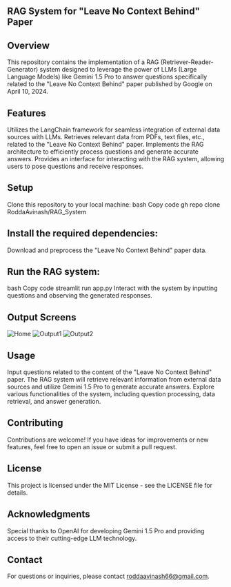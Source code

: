 ## RAG System for "Leave No Context Behind" Paper
## Overview
This repository contains the implementation of a RAG (Retriever-Reader-Generator) system designed to leverage the power of LLMs (Large Language Models) like Gemini 1.5 Pro to answer questions specifically related to the "Leave No Context Behind" paper published by Google on April 10, 2024.

## Features
Utilizes the LangChain framework for seamless integration of external data sources with LLMs.
Retrieves relevant data from PDFs, text files, etc., related to the "Leave No Context Behind" paper.
Implements the RAG architecture to efficiently process questions and generate accurate answers.
Provides an interface for interacting with the RAG system, allowing users to pose questions and receive responses.

## Setup
Clone this repository to your local machine:
bash
Copy code
gh repo clone RoddaAvinash/RAG_System

## Install the required dependencies:
Download and preprocess the "Leave No Context Behind" paper data.

## Run the RAG system:
bash
Copy code
streamlit run app.py
Interact with the system by inputting questions and observing the generated responses.

## Output Screens
![Home](https://github.com/RoddaAvinash/RAG_System/assets/155214451/44f66a7f-64ad-4b6b-a3f4-7392739594da)
![Output1](https://github.com/RoddaAvinash/RAG_System/assets/155214451/6f5b9c4e-2ecd-4347-bd68-d559bcdd7c2d)
![Output2](https://github.com/RoddaAvinash/RAG_System/assets/155214451/b8707360-d777-41c9-bc29-02aafd50d552)

## Usage
Input questions related to the content of the "Leave No Context Behind" paper.
The RAG system will retrieve relevant information from external data sources and utilize Gemini 1.5 Pro to generate accurate answers.
Explore various functionalities of the system, including question processing, data retrieval, and answer generation.

## Contributing
Contributions are welcome! If you have ideas for improvements or new features, feel free to open an issue or submit a pull request.

## License
This project is licensed under the MIT License - see the LICENSE file for details.

## Acknowledgments
Special thanks to OpenAI for developing Gemini 1.5 Pro and providing access to their cutting-edge LLM technology.

## Contact
For questions or inquiries, please contact roddaavinash66@gmail.com.

